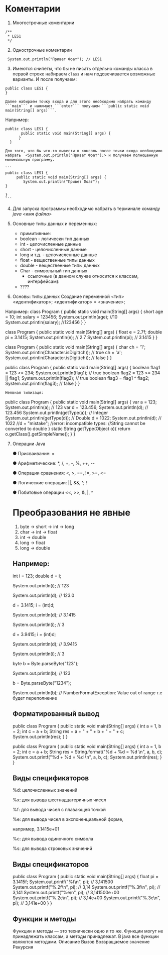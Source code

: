 # Коментарии
1. Многострочные коментарии
```
/**
 * LES1
 */
 ```
2. Однострочные коментарии
 ```
  System.out.println("Привет Фоат"); // LES1
  ```
3. Имеются снипеты, что бы не писать отдельно команды класса в первой строке набираем ```class``` и нам подсвечивается возможные варианты. И после получаем:
  ```
  public class LES1 {
  }
  ```
    Далее набираем точку входа и для этого необходимо набрать команду ```main``` и нажимает ```enter``` получаем ```public static void main(String[] args)```.

Например:
  ```
  public class LES1 {
         public static void main(String[] args) {
        }
    } 
  ```
    Для того, что бы что-то вывести в консоль после точки входа необходимо набрать  <System.out.println("Привет Фоат");> и получаем полноценную минимальную программу.

    ```
    public class LES1 {
         public static void main(String[] args) {
            System.out.println("Привет Фоат");
    }
    
    }
    ```

4. Для запуска программы необходимо набрать в терминале команду *java <имя файла>*

5. Основные типы данных и переменных:
   * примитивные:
    - boolean - логически тип данных
    - int - целочисленные данные
    - short - целочисленные данные
    - long и т.д. - целочисленные данные
    - float - вещественные типы данных
    - double - вещественные типы данных
    - Char - символьный тип данных
      * ссылочные (в данном случае относится к классам, интерфейсам):
    - ????

6. Основы: типы данных
   Создание переменной
   <тип> <идентификатор>;
   <идентификатор> = <значение>;

Например:
class Program
{
public static void main(String[] args) {
short age = 10;
int salary = 123456;
System.out.println(age); //10
System.out.println(salary); //123456
}
}

class Program
{
public static void main(String[] args) {
        float e = 2.7f;
        double pi = 3.1415;
        System.out.println(e); // 2.7
        System.out.println(pi); // 3.1415
    }
}

class Program
{
    public  static void main(String[] args) {
        char ch = '1';
        System.out.println(Character.isDigit(ch)); // true
        ch = 'a';
        System.out.println(Character.isDigit(ch)); // false
    }
}

public class Program {
    public static void main(String[] args) {
        boolean flag1 = 123 <= 234;
        System.out.println(flag1); // true
        boolean flag2 = 123 >= 234 || flag1;
        System.out.println(flag2); // true
        boolean flag3 = flag1 ^ flag2;
        System.out.println(flag3); // false
    }
}

    Неявная типизаця:
public class Program {
    public static void main(String[] args) {
        var a = 123;
        System.out.println(a); // 123
        var d = 123.456;
        System.out.println(d); // 123.456
        System.out.println(getType(a)); // Integer
        System.out.println(getType(d)); // Double
        d = 1022;
        System.out.println(d); // 1022
        //d = "mistake";
        //error: incompatible types:
        //String cannot be converted to double
    }
    static String getType(Object o){
        return o.getClass().getSimpleName();
    }
}

7. Операции Java

    ● Присваивание: =

    ● Арифметические: *, /, +, -, %, ++, --

    ● Операции сравнения: <, >, ==, !=, >=, <=

    ● Логические операции: ||, &&, ^, !

    ● Побитовые операции <<, >>, &, |, ^

    # Преобразования не явные
    1. byte -> short -> int -> long
    2. char -> int -> fioat
    3. int -> double
    4. long -> fioat
    5. long -> double

    ## Например:

    int i = 123; double d = i;

    System.out.println(i); // 123

    System.out.println(d); // 123.0

    d = 3.1415; i = (int)d;

    System.out.println(d); // 3.1415

    System.out.println(i); // 3
    
    d = 3.9415; i = (int)d;

    System.out.println(d); // 3.9415

    System.out.println(i); // 3
    
    byte b = Byte.parseByte("123");

    System.out.println(b); // 123
    
    b = Byte.parseByte("1234");

    System.out.println(b);  // NumberFormatException: Value out of range т.е будет переполнение

    ## Форматированный вывод

    public class Program {
    public static void main(String[] args) {
    int a = 1, b = 2;
    int c = a + b;
    String res = a + " + " + b + " = " + c;
    System.out.println(res);
    }
    }

    public class Program {
    public static void main(String[] args) {
    int a = 1, b = 2;
    int c = a + b;
    String res = String.format("%d + %d = %d \n", a, b, c);
    System.out.printf("%d + %d = %d \n", a, b, c);
    System.out.println(res);
    }
    }

    ## Виды спецификаторов

    %d: целочисленных значений

    %x: для вывода шестнадцатеричных чисел

    %f: для вывода чисел с плавающей точкой

    %e: для вывода чисел в экспоненциальной форме,

    например, 3.1415e+01

    %c: для вывода одиночного символа

    %s: для вывода строковых значений

    ## Виды спецификаторов

    public class Program {
        public static void main(String[] args) {
            float pi = 3.1415f;
            System.out.printf("%f\n", pi); // 3,141500
            System.out.printf("%.2f\n", pi); // 3,14
            System.out.printf("%.3f\n", pi); // 3,141
            System.out.printf("%e\n", pi); // 3,141500e+00
            System.out.printf("%.2e\n", pi); // 3,14e+00
            System.out.printf("%.3e\n", pi); // 3,141e+00
        }
    }

    ## Функции и методы
    Функции и методы — это технически одно и то же. Функции могут
    не принадлежать классам, а методы принадлежат.
    В java все функции являются методами.
    Описание
    Вызов
    Возвращаемое значение
    Рекурсия



